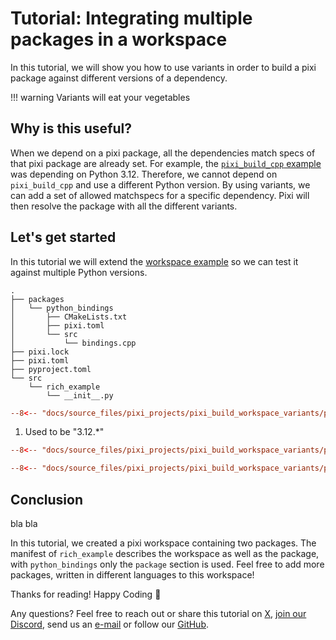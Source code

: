 # Tutorial: Integrating multiple packages in a workspace

In this tutorial, we will show you how to use variants in order to build a pixi package against different versions of a dependency.

!!! warning
    Variants will eat your vegetables

## Why is this useful?

When we depend on a pixi package, all the dependencies match specs of that pixi package are already set.
For example, the [`pixi_build_cpp` example](cpp.md) was depending on Python 3.12.
Therefore, we cannot depend on `pixi_build_cpp` and use a different Python version.
By using variants, we can add a set of allowed matchspecs for a specific dependency.
Pixi will then resolve the package with all the different variants.

## Let's get started

In this tutorial we will extend the [workspace example](workspace.md) so we can test it against multiple Python versions.

```shell
.
├── packages
│   └── python_bindings
│       ├── CMakeLists.txt
│       ├── pixi.toml
│       └── src
│           └── bindings.cpp
├── pixi.lock
├── pixi.toml
├── pyproject.toml
└── src
    └── rich_example
        └── __init__.py
```


```toml title="packages/python_bindings/pixi.toml" hl_lines="4"
--8<-- "docs/source_files/pixi_projects/pixi_build_workspace_variants/packages/python_bindings/pixi.toml:host-dependencies"
```

1. Used to be "3.12.*"

```toml title="pixi.toml"
--8<-- "docs/source_files/pixi_projects/pixi_build_workspace_variants/pixi.toml:variants"
```

```toml title="pixi.toml"
--8<-- "docs/source_files/pixi_projects/pixi_build_workspace_variants/pixi.toml:environments"
```



## Conclusion

bla bla

In this tutorial, we created a pixi workspace containing two packages.
The manifest of `rich_example` describes the workspace as well as the package, with `python_bindings` only the `package` section is used.
Feel free to add more packages, written in different languages to this workspace!

Thanks for reading! Happy Coding 🚀

Any questions? Feel free to reach out or share this tutorial on [X](https://twitter.com/prefix_dev), [join our Discord](https://discord.gg/kKV8ZxyzY4), send us an [e-mail](mailto:hi@prefix.dev) or follow our [GitHub](https://github.com/prefix-dev).
